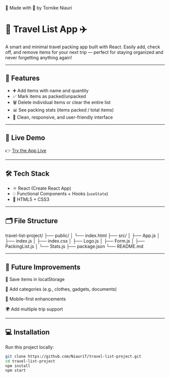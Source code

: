 🙌 Made with 💙 by Tornike Niauri

# 🧳 Travel List App ✈️

A smart and minimal travel packing app built with React. Easily add, check off, and remove items for your next trip — perfect for staying organized and never forgetting anything again!

---

## 🚀 Features

- ➕ Add items with name and quantity
- ✅ Mark items as packed/unpacked
- 🗑️ Delete individual items or clear the entire list
- 📊 See packing stats (items packed / total items)
- 🌈 Clean, responsive, and user-friendly interface

---

## 🔗 Live Demo

👉 [Try the App Live](https://travel-list-project-navy.vercel.app/)

---

## 🛠️ Tech Stack

- ⚛️ React (Create React App)
- 💡 Functional Components + Hooks (`useState`)
- 🎨 HTML5 + CSS3

---

## 🗂️ File Structure

travel-list-project/
├── public/
│   └── index.html
├── src/
│   ├── App.js
│   ├── index.js
│   ├── index.css
│   ├── Logo.js
│   ├── Form.js
│   ├── PackingList.js
│   └── Stats.js
├── package.json
└── README.md

---

## 📌 Future Improvements
💾 Save items in localStorage

🧠 Add categories (e.g., clothes, gadgets, documents)

📱 Mobile-first enhancements

🌍 Add multiple trip support


---

## 💻 Installation

Run this project locally:

```bash
git clone https://github.com/NiauriT/travel-list-project.git
cd travel-list-project
npm install
npm start

